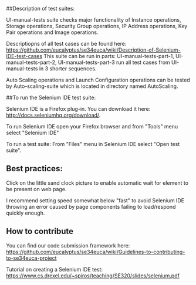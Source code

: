 ##Description of test suites:

UI-manual-tests suite checks major functionality of Instance operations, Storage operations, Security Group operations, IP Address operations, Key Pair operations and Image operations.

Descriptiopns of all test cases can be found here: https://github.com/eucalyptus/se34euca/wiki/Description-of-Selenium-IDE-test-cases
This suite can be run in parts: UI-manual-tests-part-1, UI-manual-tests-part-2, UI-manual-tests-part-3 run all test cases from UI-manual-tests in 3 shorter sequences.

Auto Scaling operations and  Launch Configuration operations can be tested by Auto-scaling-suite which is located in directory named AutoScaling.

##To run the Selenium IDE test suite: 


Selenium IDE is a Firefox plug-in. You can download it here: http://docs.seleniumhq.org/download/.

To run Selenium IDE open your Firefox browser and from "Tools" menu select "Selenium IDE"

To run a test suite: From "Files" menu in Selenium IDE select "Open test suite".

## Best practices:

Click on the little sand clock picture to enable automatic wait for element to be present on web page.

I recommend setting speed somewhat below "fast" to avoid Selenium IDE throwing an error caused by page components failing to load/respond quickly enough. 

## How to contribute

You can find our code submission framework here: https://github.com/eucalyptus/se34euca/wiki/Guidelines-to-contributing-to-se34euca-project

Tutorial on creating a Selenium IDE test: https://www.cs.drexel.edu/~spiros/teaching/SE320/slides/selenium.pdf  

  


